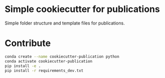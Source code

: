# Simple cookiecutter for publications

Simple folder structure and template files for publications.

# Contribute

```bash
conda create --name cookiecutter-publication python
conda activate cookiecutter-publication
pip install -e .
pip install -r requirements_dev.txt
```
